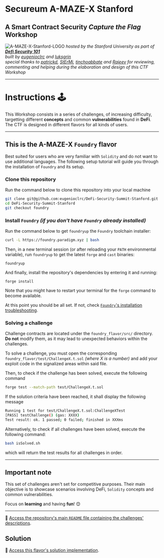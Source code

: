 # **Secureum A-MAZE-X Stanford**
## **A Smart Contract Security *Capture the Flag* Workshop**

![A-MAZE-X-Stanford-LOGO](https://github.com/eugenioclrc/DeFi-Security-Summit-Stanford/blob/master/img/A-MAZE-X-Stanford.png)
*hosted by the Stanford University as part of **[Defi Security 101](https://defisecuritysummit.org/defi-security-101/)***\
*built by [eugenioclrc](https://github.com/eugenioclrc) and [luksgrin](https://github.com/luksgrin)*\
*special thanks to [patrickd](https://github.com/patrickd-), [StErMi](https://github.com/StErMi), [tinchoabbate](https://github.com/tinchoabbate) and [Rajeev](https://twitter.com/0xrajeev) for reviewing, commenting and helping during the elaboration and design of this CTF Workshop*

-----------------------------

# **Instructions** 🕹️

This Workshop consists in a series of challenges, of increasing difficulty, targetting different **concepts** and common **vulnerabilities** found in **DeFi**. The CTF is designed in different flavors for all kinds of users.

-----------------------------

## **This is the A-MAZE-X `Foundry` flavor**

Best suited for users who are very familiar with `Solidity` and do not want to use additional languages.
The following setup tutorial will guide you through the installation of `Foundry` and its setup.

### **Clone this repository**

Run the command below to clone this repository into your local machine

``` bash
git clone git@github.com:eugenioclrc/DeFi-Security-Summit-Stanford.git
cd DeFi-Security-Summit-Stanford
git checkout foundry
```

### **Install `Foundry`** *(if you don't have `Foundry` already installed)*

Run the command below to get `foundryup` the `Foundry` toolchain installer:

``` bash
curl -L https://foundry.paradigm.xyz | bash
```

Then, in a new terminal session (or after reloading your `PATH` environmental variable), run `foundryup` to get the latest `forge` and `cast` binaries:

``` console
foundryup
```

And finally, install the repository's dependencies by entering it and running:

``` console
forge install
```

Note that you might have to restart your terminal for the `forge` command to become available.

At this point you should be all set. If not, check [`Foundry`'s installation troubleshooting](https://github.com/foundry-rs/foundry#troubleshooting-installation).

### **Solving a challenge**

Challenge contracts are located under the `foundry_flavor/src/` directory. **Do not** modify them, as it may lead to unexpected behaviors within the challenges.

To solve a challenge, you must open the corresponding `foundry_flavor/test/ChallengeX.t.sol` *(where X is a number)* and add your exploit code in the signalized areas within said file.

Then, to check if the challenge has been solved, execute the following command

``` bash
forge test --match-path test/ChallengeX.t.sol
```

If the solution criteria have been reached, it shall display the following message

``` bash
Running 1 test for test/ChallengeX.t.sol:ChallengeXTest
[PASS] testChallenge() (gas: XXXX)
Test result: ok. 1 passed; 0 failed; finished in XXXms
```

Alternatively, to check if all challenges have been solved, execute the following command:

``` bash
bash isSolved.sh
```

which will return the test results for all challenges in order.

----------

## Important note

This set of challenges aren't set for competitive purposes. Their main objective is to showcase scenarios involving DeFi, `Solidity` concepts and common vulnerabilities.

Focus on **learning** and having **fun**! 😊

------------------------------

🔗 [Access the repository's main `README` file containing the challenges' descriptions](https://github.com/eugenioclrc/DeFi-Security-Summit-Stanford/tree/master/).

## Solution

🔗 [Access this flavor's solution implementation](https://github.com/eugenioclrc/DeFi-Security-Summit-Stanford/tree/foundry-solved).